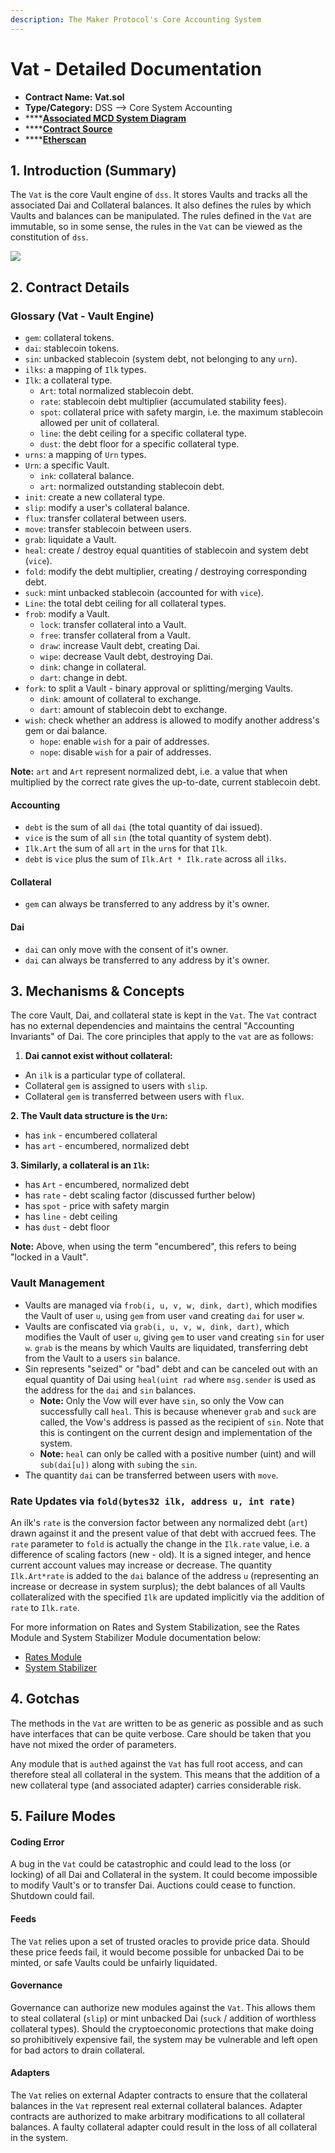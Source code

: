 ```yaml
---
description: The Maker Protocol's Core Accounting System
---
```


# Vat - Detailed Documentation

* **Contract Name: Vat.sol**
* **Type/Category:** DSS —> Core System Accounting
* ****[**Associated MCD System Diagram**](https://github.com/makerdao/dss/wiki)
* ****[**Contract Source**](https://github.com/makerdao/dss/blob/master/src/vat.sol)
* ****[**Etherscan**](https://etherscan.io/address/0x35d1b3f3d7966a1dfe207aa4514c12a259a0492b)

## 1. Introduction (Summary)

The `Vat` is the core Vault engine of `dss`. It stores Vaults and tracks all the associated Dai and Collateral balances. It also defines the rules by which Vaults and balances can be manipulated. The rules defined in the `Vat` are immutable, so in some sense, the rules in the `Vat` can be viewed as the constitution of `dss`.

![](<../../.gitbook/assets/MCD System 2.1.png>)

## 2. Contract Details

### **Glossary (Vat -** Vault **Engine)**

* `gem`: collateral tokens.
* `dai`: stablecoin tokens.
* `sin`: unbacked stablecoin (system debt, not belonging to any `urn`).
* `ilks`: a mapping of `Ilk` types.
* `Ilk`: a collateral type.
  * `Art`: total normalized stablecoin debt.
  * `rate`: stablecoin debt multiplier (accumulated stability fees).
  * `spot`: collateral price with safety margin, i.e. the maximum stablecoin allowed per unit of collateral.
  * `line`: the debt ceiling for a specific collateral type.
  * `dust`: the debt floor for a specific collateral type.
* `urns`: a mapping of `Urn` types.
* `Urn`: a specific Vault.
  * `ink`: collateral balance.
  * `art`: normalized outstanding stablecoin debt.
* `init`: create a new collateral type.
* `slip`: modify a user's collateral balance.
* `flux`: transfer collateral between users.
* `move`: transfer stablecoin between users.
* `grab`: liquidate a Vault.
* `heal`: create / destroy equal quantities of stablecoin and system debt (`vice`).
* `fold`: modify the debt multiplier, creating / destroying corresponding debt.
* `suck`: mint unbacked stablecoin (accounted for with `vice`).
* `Line`: the total debt ceiling for all collateral types.
* `frob`: modify a Vault.
  * `lock`: transfer collateral into a Vault.
  * `free`: transfer collateral from a Vault.
  * `draw`: increase Vault debt, creating Dai.
  * `wipe`: decrease Vault debt, destroying Dai.
  * `dink`: change in collateral.
  * `dart`: change in debt.
* `fork`: to split a Vault - binary approval or splitting/merging Vaults.
  * `dink`: amount of collateral to exchange.
  * `dart`: amount of stablecoin debt to exchange.
* `wish`: check whether an address is allowed to modify another address's gem or dai balance.
  * `hope`: enable `wish` for a pair of addresses.
  * `nope`: disable `wish` for a pair of addresses.

**Note:** `art` and `Art` represent normalized debt, i.e. a value that when multiplied by the correct rate gives the up-to-date, current stablecoin debt.

#### **Accounting**

* `debt` is the sum of all `dai` (the total quantity of dai issued).
* `vice` is the sum of all `sin` (the total quantity of system debt).
* `Ilk.Art` the sum of all `art` in the `urn`s for that `Ilk`.
* `debt` is `vice` plus the sum of `Ilk.Art * Ilk.rate` across all `ilks`.

#### **Collateral**

* `gem` can always be transferred to any address by it's owner.

#### **Dai**

* `dai` can only move with the consent of it's owner.
* `dai` can always be transferred to any address by it's owner.

## 3. Mechanisms & Concepts

The core Vault, Dai, and collateral state is kept in the `Vat`. The `Vat` contract has no external dependencies and maintains the central "Accounting Invariants" of Dai. The core principles that apply to the `vat` are as follows:

1. **Dai cannot exist without collateral:**

* An `ilk` is a particular type of collateral.
* Collateral `gem` is assigned to users with `slip`.
* Collateral `gem` is transferred between users with `flux`.

**2. The Vault data structure is the `Urn`:**

* has `ink` - encumbered collateral
* has `art` - encumbered, normalized debt

**3. Similarly, a collateral is an `Ilk`:**

* has `Art` - encumbered, normalized debt
* has `rate` - debt scaling factor (discussed further below)
* has `spot` - price with safety margin
* has `line` - debt ceiling
* has `dust` - debt floor

**Note:** Above, when using the term "encumbered", this refers to being "locked in a Vault".

### Vault Management

* Vaults are managed via `frob(i, u, v, w, dink, dart)`, which modifies the Vault of user `u`, using `gem` from user `v`and creating `dai` for user `w`.
* Vaults are confiscated via `grab(i, u, v, w, dink, dart)`, which modifies the Vault of user `u`, giving `gem` to user `v`and creating `sin` for user `w`. `grab` is the means by which Vaults are liquidated, transferring debt from the Vault to a users `sin` balance.
* Sin represents "seized" or "bad" debt and can be canceled out with an equal quantity of Dai using `heal(uint rad` where `msg.sender` is used as the address for the `dai` and `sin` balances.
  * **Note:** Only the Vow will ever have `sin`, so only the Vow can successfully call `heal`. This is because whenever `grab` and `suck` are called, the Vow's address is passed as the recipient of `sin`. Note that this is contingent on the current design and implementation of the system.
  * **Note:**  `heal` can only be called with a positive number (uint) and will `sub(dai[u])` along with `sub`ing the `sin`.
* The quantity `dai` can be transferred between users with `move`.

### **Rate Updates via `fold(bytes32 ilk, address u, int rate)`**

An ilk's `rate` is the conversion factor between any normalized debt (`art`) drawn against it and the present value of that debt with accrued fees. The `rate` parameter to `fold` is actually the change in the `Ilk.rate` value, i.e. a difference of scaling factors (new - old). It is a signed integer, and hence current account values may increase or decrease. The quantity `Ilk.Art*rate` is added to the `dai` balance of the address `u` (representing an increase or decrease in system surplus); the debt balances of all Vaults collateralized with the specified `Ilk` are updated implicitly via the addition of `rate` to `Ilk.rate`.

For more information on Rates and System Stabilization, see the Rates Module and System Stabilizer Module documentation below:

* [Rates Module](https://docs.makerdao.com/smart-contract-modules/rates-module)
* [System Stabilizer ](https://docs.makerdao.com/smart-contract-modules/system-stabilizer-module)

## 4. Gotchas

The methods in the `Vat` are written to be as generic as possible and as such have interfaces that can be quite verbose. Care should be taken that you have not mixed the order of parameters.

Any module that is `auth`ed against the `Vat` has full root access, and can therefore steal all collateral in the system. This means that the addition of a new collateral type (and associated adapter) carries considerable risk.

## 5. Failure Modes

#### Coding Error

A bug in the `Vat` could be catastrophic and could lead to the loss (or locking) of all Dai and Collateral in the system. It could become impossible to modify Vault's or to transfer Dai. Auctions could cease to function. Shutdown could fail.

#### Feeds

The `Vat` relies upon a set of trusted oracles to provide price data. Should these price feeds fail, it would become possible for unbacked Dai to be minted, or safe Vaults could be unfairly liquidated.

#### Governance

Governance can authorize new modules against the `Vat`. This allows them to steal collateral (`slip`) or mint unbacked Dai (`suck` / addition of worthless collateral types). Should the cryptoeconomic protections that make doing so prohibitively expensive fail, the system may be vulnerable and left open for bad actors to drain collateral.

#### Adapters

The `Vat` relies on external Adapter contracts to ensure that the collateral balances in the `Vat` represent real external collateral balances. Adapter contracts are authorized to make arbitrary modifications to all collateral balances. A faulty collateral adapter could result in the loss of all collateral in the system.
